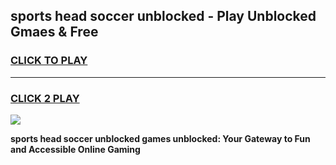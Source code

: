 
## sports head soccer unblocked - Play Unblocked Gmaes & Free
<h3>
<a href="https://news.freeplayer.one?title=sports_head_soccer_unblocked&ref=16F">CLICK TO PLAY</a></h3>
<hr>

<h3>
<a href="https://news.freeplayer.one?title=sports_head_soccer_unblocked&ref=16F">CLICK 2 PLAY</a>
  
</h3>

<a href="https://news.freeplayer.one?title=sports_head_soccer_unblocked&ref=16F/"><img src="https://clearcache.store/games.png"></a>


**sports head soccer unblocked games unblocked: Your Gateway to Fun and Accessible Online Gaming**
